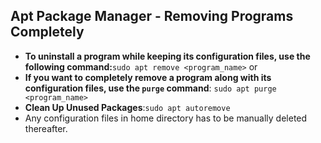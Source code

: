 ## Apt Package Manager - Removing Programs Completely
-  **To uninstall a program while keeping its configuration files, use the following command:**`sudo apt remove <program_name>` 
	or
- **If you want to completely remove a program along with its configuration files, use the `purge` command**: `sudo apt purge <program_name>`
- **Clean Up Unused Packages**:`sudo apt autoremove`
- Any configuration files in home directory has to be manually deleted thereafter.